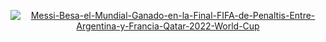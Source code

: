 <div align="center" width="100%">

[![Messi-Besa-el-Mundial-Ganado-en-la-Final-FIFA-de-Penaltis-Entre-Argentina-y-Francia-Qatar-2022-World-Cup](https://user-images.githubusercontent.com/70999224/212239048-de35812d-0759-4b28-bd90-f199df414a79.gif)](https://user-images.githubusercontent.com/70999224/212239815-c4fb4e3d-8cfb-4252-b1a6-25ea2dd4b869.mp4)

</div>
